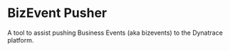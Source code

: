 # BizEvent Pusher

A tool to assist pushing Business Events (aka bizevents) to the Dynatrace platform.